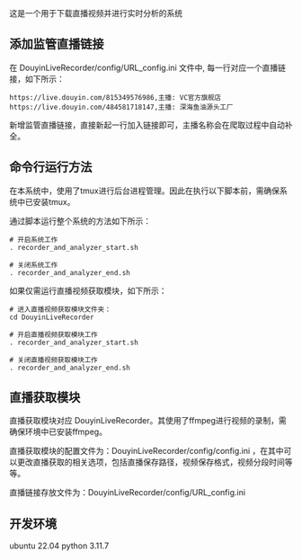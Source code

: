 这是一个用于下载直播视频并进行实时分析的系统

## 添加监管直播链接
在 DouyinLiveRecorder/config/URL_config.ini 文件中, 每一行对应一个直播链接，如下所示：
```
https://live.douyin.com/815349576986,主播: VC官方旗舰店
https://live.douyin.com/484581718147,主播: 深海鱼油源头工厂

```
新增监管直播链接，直接新起一行加入链接即可，主播名称会在爬取过程中自动补全。

## 命令行运行方法
在本系统中，使用了tmux进行后台进程管理。因此在执行以下脚本前，需确保系统中已安装tmux。

通过脚本运行整个系统的方法如下所示：
```
# 开启系统工作
. recorder_and_analyzer_start.sh

# 关闭系统工作
. recorder_and_analyzer_end.sh
```

如果仅需运行直播视频获取模块，如下所示：
```
# 进入直播视频获取模块文件夹：
cd DouyinLiveRecorder

# 开启直播视频获取模块工作
. recorder_and_analyzer_start.sh

# 关闭直播视频获取模块工作
. recorder_and_analyzer_end.sh
```

## 直播获取模块
直播获取模块对应 DouyinLiveRecorder。其使用了ffmpeg进行视频的录制，需确保环境中已安装ffmpeg。

直播获取模块的配置文件为：DouyinLiveRecorder/config/config.ini ，在其中可以更改直播获取的相关选项，包括直播保存路径，视频保存格式，视频分段时间等等。

直播链接存放文件为：DouyinLiveRecorder/config/URL_config.ini



## 开发环境
ubuntu 22.04
python 3.11.7